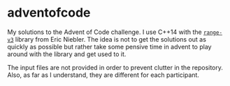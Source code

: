 # adventofcode
My solutions to the Advent of Code challenge. I use C++14 with the
[`range-v3`](https://github.com/ericniebler/range-v3) library from Eric
Niebler. The idea is not to get the solutions out as quickly as possible but
rather take some pensive time in advent to play around with the library and get
used to it.

The input files are not provided in order to prevent clutter in the repository.
Also, as far as I understand, they are different for each participant.
